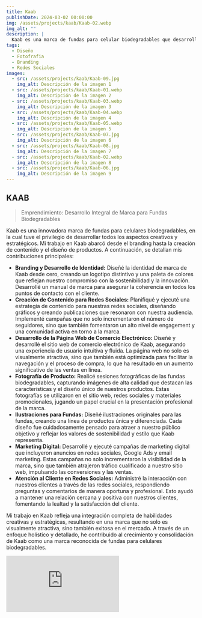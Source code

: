 ```yaml
---
title: Kaab
publishDate: 2024-03-02 00:00:00
img: /assets/projects/kaab/Kaab-02.webp
img_alt: ""
description: |
  Kaab es una marca de fundas para celular biodegradables que desarrollé desde el Branding, creación de contenido, página web, hasta las ilustraciones de las fundas.
tags:
  - Diseño
  - Fotofrafia
  - Branding
  - Redes Sociales
images:
  - src: /assets/projects/kaab/Kaab-09.jpg
    img_alt: Descripción de la imagen 1
  - src: /assets/projects/kaab/Kaab-01.webp
    img_alt: Descripción de la imagen 2
  - src: /assets/projects/kaab/Kaab-03.webp
    img_alt: Descripción de la imagen 3
  - src: /assets/projects/kaab/Kaab-04.webp
    img_alt: Descripción de la imagen 4
  - src: /assets/projects/kaab/Kaab-05.webp
    img_alt: Descripción de la imagen 5
  - src: /assets/projects/kaab/Kaab-07.jpg
    img_alt: Descripción de la imagen 6
  - src: /assets/projects/kaab/Kaab-08.jpg
    img_alt: Descripción de la imagen 7
  - src: /assets/projects/kaab/Kaab-02.webp
    img_alt: Descripción de la imagen 8
  - src: /assets/projects/kaab/Kaab-06.jpg
    img_alt: Descripción de la imagen 9
---
```


## KAAB

> Emprendimiento: Desarrollo Integral de Marca para Fundas Biodegradables

Kaab es una innovadora marca de fundas para celulares biodegradables, en la cual tuve el privilegio de desarrollar todos los aspectos creativos y estratégicos. Mi trabajo en Kaab abarcó desde el branding hasta la creación de contenido y el diseño de productos. A continuación, se detallan mis contribuciones principales:

- **Branding y Desarrollo de Identidad:** Diseñé la identidad de marca de Kaab desde cero, creando un logotipo distintivo y una paleta de colores que reflejan nuestro compromiso con la sostenibilidad y la innovación. Desarrollé un manual de marca para asegurar la coherencia en todos los puntos de contacto con el cliente.
- **Creación de Contenido para Redes Sociales:** Planifiqué y ejecuté una estrategia de contenido para nuestras redes sociales, diseñando gráficos y creando publicaciones que resonaron con nuestra audiencia. Implementé campañas que no solo incrementaron el número de seguidores, sino que también fomentaron un alto nivel de engagement y una comunidad activa en torno a la marca.
- **Desarrollo de la Página Web de Comercio Electrónico:** Diseñé y desarrollé el sitio web de comercio electrónico de Kaab, asegurando una experiencia de usuario intuitiva y fluida. La página web no solo es visualmente atractiva, sino que también está optimizada para facilitar la navegación y el proceso de compra, lo que ha resultado en un aumento significativo de las ventas en línea.
- **Fotografía de Producto:** Realicé sesiones fotográficas de las fundas biodegradables, capturando imágenes de alta calidad que destacan las características y el diseño único de nuestros productos. Estas fotografías se utilizaron en el sitio web, redes sociales y materiales promocionales, jugando un papel crucial en la presentación profesional de la marca.
- **Ilustraciones para Fundas:** Diseñé ilustraciones originales para las fundas, creando una línea de productos única y diferenciada. Cada diseño fue cuidadosamente pensado para atraer a nuestro público objetivo y reflejar los valores de sostenibilidad y estilo que Kaab representa.
- **Marketing Digital:** Desarrollé y ejecuté campañas de marketing digital que incluyeron anuncios en redes sociales, Google Ads y email marketing. Estas campañas no solo incrementaron la visibilidad de la marca, sino que también atrajeron tráfico cualificado a nuestro sitio web, impulsando las conversiones y las ventas.
- **Atención al Cliente en Redes Sociales:** Administré la interacción con nuestros clientes a través de las redes sociales, respondiendo preguntas y comentarios de manera oportuna y profesional. Esto ayudó a mantener una relación cercana y positiva con nuestros clientes, fomentando la lealtad y la satisfacción del cliente.

Mi trabajo en Kaab refleja una integración completa de habilidades creativas y estratégicas, resultando en una marca que no solo es visualmente atractiva, sino también exitosa en el mercado. A través de un enfoque holístico y detallado, he contribuido al crecimiento y consolidación de Kaab como una marca reconocida de fundas para celulares biodegradables.

<div class="vid-c">
  <div class="video-container">
    <iframe 
      class="frame"
      src="https://player.vimeo.com/video/744851313?h=1b866b7831" 
      frameborder="0" 
      allow="autoplay; fullscreen; picture-in-picture" 
      allowfullscreen
    >
    </iframe>
  </div>
</div>

